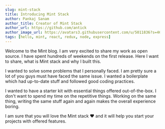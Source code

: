 ```yaml
---
slug: mint-stack
title: Introducing Mint Stack
author: Pankaj Sanam
author_title: Creator of Mint Stack
author_url: https://github.com/antick
author_image_url: https://avatars3.githubusercontent.com/u/5011836?s=460&u=c48368d20b415429e2a55fbfcc38445e1fefcef7&v=4
tags: [hello, mint, react, redux, node, express]
---
```


Welcome to the Mint blog. I am very excited to share my work as open source. I have spent hundreds of weekends on the 
first release. Here I want to share, what is Mint stack and why I built this.

<!--truncate-->

I wanted to solve some problems that I personally faced. I am pretty sure a lot of you guys must have faced the
same issue. I wanted a boilerplate which had up-to-date stuff and followed good coding practices.

I wanted to have a starter kit with essential things offered out-of-the-box. I don't want to spend my time on the
repetitive things. Working on the same thing, writing the same stuff again and again makes the overall experience
boring.

I am sure that you will love the Mint stack ❤ and it will help you start your projects with offered features.

